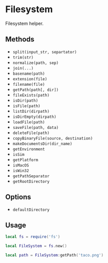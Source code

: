 # Filesystem

Filesystem helper.

## Methods

- `split(input_str, separtator)`
- `trim(str)`
- `normalize(path, sep)`
- `join(...)`
- `basename(path)`
- `extension(file)`
- `filename(file)`
- `getPath(path[, dir])`
- `fileExists(path)`
- `isDir(path)`
- `isFile(path)`
- `listDir(dirpath)`
- `isDirEmpty(dirpath)`
- `loadFile(path)`
- `saveFile(path, data)`
- `deleteFile(path)`
- `copyBinaryFile(source, destination)`
- `makeDocumentsDir(dir_name)`
- `getEnvironment`
- `isSim`
- `getPlatform`
- `isMacOS`
- `isWin32`
- `getPathSeparator`
- `getRootDirectory`


## Options

- `defaultDirectory`

## Usage

```lua
local fs = require('fs')

local FileSystem = fs.new()

local path = FileSystem:getPath('taco.png')
```

